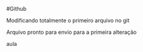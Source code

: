 #Github 

Modificando totalmente o primeiro arquivo no git

Arquivo pronto para envio para a primeira alteração

aula